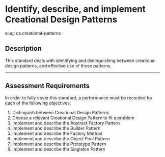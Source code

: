 # Identify, describe, and implement Creational Design Patterns

slug: cs.creational-patterns

## Description
This standard deals with identifying and distinguishing between creational design patterns, and effective use of those patterns.

---
## Assessment Requirements
In order to fully cover this standard, a performance must be recorded for each of the following objectives:


1. Distinguish between Creational Design Patterns
2. Choose a relevant Creational Design Pattern to fit a problem
3. Implement and describe the Abstract Factory Pattern
4. Implement and describe the Builder Pattern
5. Implement and describe the Factory Method
6. Implement and describe the Object Pool Pattern
7. Implement and describe the Prototype Pattern
8. Implement and describe the Singleton Pattern
